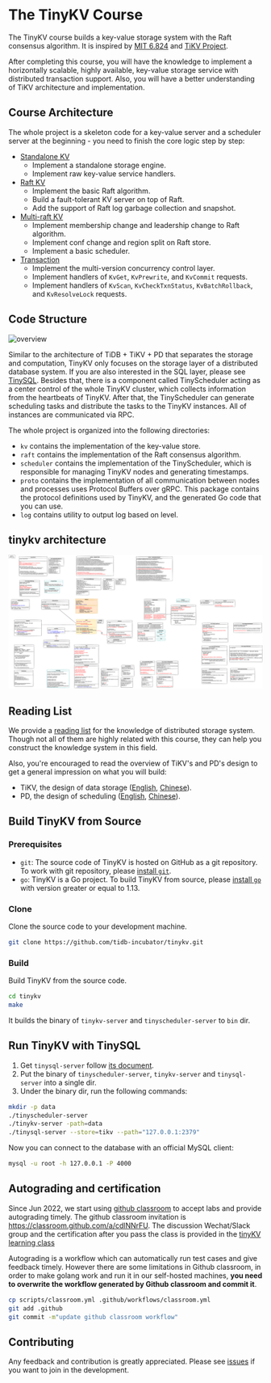 # The TinyKV Course

The TinyKV course builds a key-value storage system with the Raft consensus algorithm. It is inspired by [MIT 6.824](https://pdos.csail.mit.edu/6.824/) and [TiKV Project](https://github.com/tikv/tikv).

After completing this course, you will have the knowledge to implement a horizontally scalable, highly available, key-value storage service with distributed transaction support. Also, you will have a better understanding of TiKV architecture and implementation.

## Course Architecture

The whole project is a skeleton code for a key-value server and a scheduler server at the beginning - you need to finish the core logic step by step:

* [Standalone KV](doc/project1-StandaloneKV.md)
  * Implement a standalone storage engine.
  * Implement raw key-value service handlers.
* [Raft KV](doc/project2-RaftKV.md)
  * Implement the basic Raft algorithm.
  * Build a fault-tolerant KV server on top of Raft.
  * Add the support of Raft log garbage collection and snapshot.
* [Multi-raft KV](doc/project3-MultiRaftKV.md)
  * Implement membership change and leadership change to Raft algorithm.
  * Implement conf change and region split on Raft store.
  * Implement a basic scheduler.
* [Transaction](doc/project4-Transaction.md)
  * Implement the multi-version concurrency control layer.
  * Implement handlers of `KvGet`, `KvPrewrite`, and `KvCommit` requests.
  * Implement handlers of `KvScan`, `KvCheckTxnStatus`, `KvBatchRollback`, and `KvResolveLock` requests.

## Code Structure

![overview](doc/imgs/overview.png)

Similar to the architecture of TiDB + TiKV + PD that separates the storage and computation, TinyKV only focuses on the storage layer of a distributed database system. If you are also interested in the SQL layer, please see [TinySQL](https://github.com/tidb-incubator/tinysql). Besides that, there is a component called TinyScheduler acting as a center control of the whole TinyKV cluster, which collects information from the heartbeats of TinyKV. After that, the TinyScheduler can generate scheduling tasks and distribute the tasks to the TinyKV instances. All of instances are communicated via RPC.

The whole project is organized into the following directories:

* `kv` contains the implementation of the key-value store.
* `raft` contains the implementation of the Raft consensus algorithm.
* `scheduler` contains the implementation of the TinyScheduler, which is responsible for managing TinyKV nodes and generating timestamps.
* `proto` contains the implementation of all communication between nodes and processes uses Protocol Buffers over gRPC. This package contains the protocol definitions used by TinyKV, and the generated Go code that you can use.
* `log` contains utility to output log based on level.

## tinykv architecture
![overview](./tinykv.drawio.png)

## Reading List

We provide a [reading list](doc/reading_list.md) for the knowledge of distributed storage system. Though not all of them are highly related with this course, they can help you construct the knowledge system in this field.

Also, you're encouraged to read the overview of TiKV's and PD's design to get a general impression on what you will build:

* TiKV, the design of data storage ([English](https://en.pingcap.com/blog/tidb-internal-data-storage), [Chinese](https://pingcap.com/zh/blog/tidb-internal-1)).
* PD, the design of scheduling ([English](https://en.pingcap.com/blog/tidb-internal-scheduling), [Chinese](https://pingcap.com/zh/blog/tidb-internal-3)).

## Build TinyKV from Source

### Prerequisites

* `git`: The source code of TinyKV is hosted on GitHub as a git repository. To work with git repository, please [install `git`](https://git-scm.com/downloads).
* `go`: TinyKV is a Go project. To build TinyKV from source, please [install `go`](https://golang.org/doc/install) with version greater or equal to 1.13.

### Clone

Clone the source code to your development machine.

```bash
git clone https://github.com/tidb-incubator/tinykv.git
```

### Build

Build TinyKV from the source code.

```bash
cd tinykv
make
```

It builds the binary of `tinykv-server` and `tinyscheduler-server` to `bin` dir.

## Run TinyKV with TinySQL

1. Get `tinysql-server` follow [its document](https://github.com/tidb-incubator/tinysql#deploy).
2. Put the binary of `tinyscheduler-server`, `tinykv-server` and `tinysql-server` into a single dir.
3. Under the binary dir, run the following commands:

```bash
mkdir -p data
./tinyscheduler-server
./tinykv-server -path=data
./tinysql-server --store=tikv --path="127.0.0.1:2379"
```

Now you can connect to the database with an official MySQL client:

```bash
mysql -u root -h 127.0.0.1 -P 4000
```
## Autograding and certification

Since Jun 2022, we start using [github classroom](https://github.com/talent-plan/tinysql/blob/course/classroom.md) to accept labs and provide autograding timely. The github classroom invitation is https://classroom.github.com/a/cdlNNrFU. The discussion Wechat/Slack group and the certification after you pass the class is provided in the [tinyKV learning class](https://talentplan.edu.pingcap.com/catalog/info/id:263)


Autograding is a workflow which can automatically run test cases and give feedback timely. However there are some limitations in Github classroom, in order to make golang work and run it in our self-hosted machines, **you need to overwrite the workflow generated by Github classroom and commit it**.

```sh
cp scripts/classroom.yml .github/workflows/classroom.yml
git add .github
git commit -m"update github classroom workflow"
```

## Contributing

Any feedback and contribution is greatly appreciated. Please see [issues](https://github.com/tidb-incubator/tinykv/issues) if you want to join in the development.
